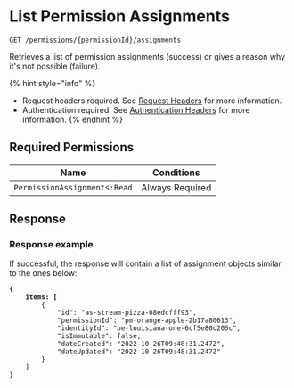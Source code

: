 # List Permission Assignments

`GET /permissions/{permissionId}/assignments`

Retrieves a list of permission assignments (success) or gives a reason why it's not possible (failure).

{% hint style="info" %}
* Request headers required. See [Request Headers](../../../getting-started/request-headers.md) for more information.
* Authentication required. See [Authentication Headers](../../../getting-started/request-headers.md#authentication-headers) for more information.
{% endhint %}

## Required Permissions

| Name                         | Conditions      |
| ---------------------------- | --------------- |
| `PermissionAssignments:Read` | Always Required |

## Response <a href="#response" id="response"></a>

### Response example <a href="#response-example" id="response-example"></a>

If successful, the response will contain a list of assignment objects similar to the ones below:

<pre class="language-json"><code class="lang-json"><strong>{
</strong><strong>    items: [
</strong>        {
            "id": "as-stream-pizza-08edcfff93",
            "permissionId": "pm-orange-apple-2b17a80613",
            "identityId": "oe-louisiana-one-6cf5e80c205c",
            "isImmutable": false,
            "dateCreated": "2022-10-26T09:48:31.247Z",
            "dateUpdated": "2022-10-26T09:48:31.247Z"
        }
    ]
}
</code></pre>
